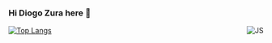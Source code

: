 ### Hi Diogo Zura here  👋


[![Top Langs](https://github-readme-stats.vercel.app/api/top-langs/?username=diogozura&layout=compact&show_icons=true&theme=radical)](https://github.com/Diogozura/)
  <img align="right" alt="JS" src="https://user-images.githubusercontent.com/65250673/116867824-19e0fb00-abe4-11eb-96da-7d2ab0b91206.png
">
</div>


